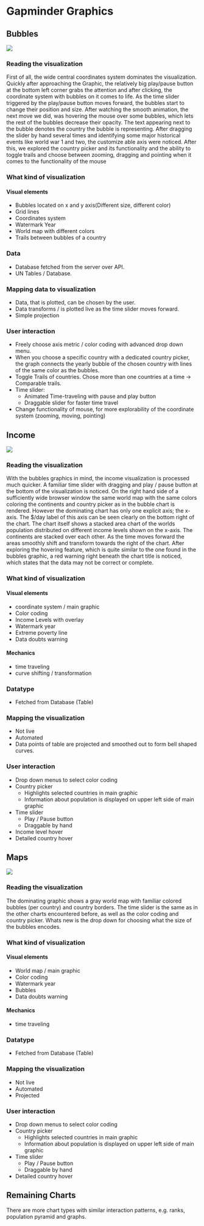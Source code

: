 # Gapminder Graphics

## Bubbles
![](pictures/gapminder_bubbles.png)
### Reading the visualization
First of all, the wide central coordinates system dominates the visualization. Quickly after approaching the Graphic, the relatively big play/pause button at the bottom left corner grabs the attention and after clicking, the coordinate system with bubbles on it comes to life. As the time slider triggered by the play/pause button moves forward, the bubbles start to change their position and size. After watching the smooth animation, the next move we did, was hovering the mouse over some bubbles, which lets the rest of the bubbles decrease their opacity. The text appearing next to the bubble denotes the country the bubble is representing. 
After dragging the slider by hand several times and identifying some major historical events like world war 1 and two, the customize able axis were noticed. After this, we explored the country picker and its functionality and the ability to toggle trails and choose between zooming, dragging and pointing when it comes to the functionality of the mouse 

### What kind of visualization 
#### Visual elements
- Bubbles located on x and y axis(Different size, different color)
- Grid lines
- Coordinates system
- Watermark Year
- World map with different colors
- Trails between bubbles of a country

### Data
- Database fetched from the server over API.
- UN Tables / Database.

### Mapping data to visualization
- Data, that is plotted, can be chosen by the user. 
- Data transforms / is plotted live as the time slider moves forward.
- Simple projection

### User interaction
- Freely choose axis metric / color coding with advanced drop down menu.
- When you choose a specific country with a dedicated country picker, the graph connects the yearly bubble of the chosen country with lines of the same color as the bubbles.
- Toggle Trails of countries. Chose more than one countries at a time -> Comparable trails.
- Time slider:
  - Animated Time-traveling with pause and play button
  - Draggable slider for faster time travel
- Change functionality of mouse, for more explorability of the coordinate system (zooming, moving, pointing)


## Income
![](pictures/gapminder_income.png)
### Reading the visualization
With the bubbles graphics in mind, the income visualization is processed much quicker. A familiar time slider with dragging and play / pause button at the bottom of the visualization is noticed. On the right hand side of a sufficiently wide browser window the same world map with the same colors coloring the continents and country picker as in the bubble chart is rendered. However the dominating chart has only one explicit axis; the x-axis. The $/day label of this axis can be seen clearly on the bottom right of the chart. The chart itself shows a stacked area chart of the worlds population distributed on different income levels shown on the x-axis. The continents are stacked over each other. As the time moves forward the areas smoothly shift and transform towards the right of the chart. After exploring the hovering feature, which is quite similar to the one found in the bubbles graphic, a red warning right beneath the chart title is noticed, which states that the data may not be correct or complete.

### What kind of visualization 
#### Visual elements
- coordinate system / main graphic
- Color coding 
- Income Levels with overlay
- Watermark year
- Extreme poverty line 
- Data doubts warning

#### Mechanics
- time traveling
- curve shifting / transformation

### Datatype
- Fetched from Database (Table)

### Mapping the visualization
- Not live
- Automated
- Data points of table are projected and smoothed out to form bell shaped curves.

### User interaction
- Drop down menus to select color coding
- Country picker
  - Highlights selected countries in main graphic
  - Information about population is displayed on upper left side of main graphic
- Time slider 
  - Play / Pause button
  - Draggable by hand
- Income level hover
- Detailed country hover

## Maps

![](pictures/gapminder_maps.png)
### Reading the visualization
The dominating graphic shows a gray world map with familiar colored bubbles (per country) and country borders. The time slider is the same as in the other charts encountered before, as well as the color coding and country picker. Whats new is the drop down for choosing what the size of the bubbles encodes.

### What kind of visualization 
#### Visual elements
- World map / main graphic
- Color coding 
- Watermark year
- Bubbles
- Data doubts warning

#### Mechanics
- time traveling

### Datatype
- Fetched from Database (Table)

### Mapping the visualization
- Not live
- Automated
- Projected

### User interaction
- Drop down menus to select color coding
- Country picker
  - Highlights selected countries in main graphic
  - Information about population is displayed on upper left side of main graphic
- Time slider 
  - Play / Pause button
  - Draggable by hand
- Detailed country hover



## Remaining Charts
There are more chart types with similar interaction patterns, e.g. ranks, population pyramid and graphs.


